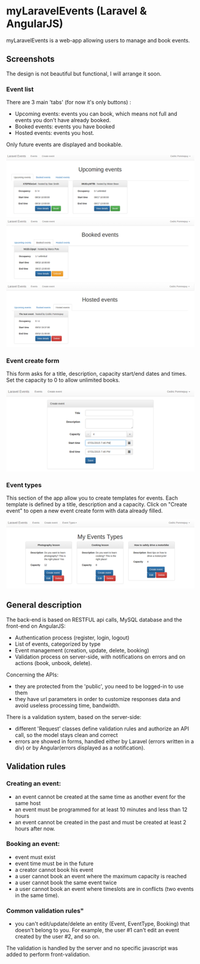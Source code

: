 # myLaravelEvents (Laravel & AngularJS)

myLaravelEvents is a web-app allowing users to manage and book events.

## Screenshots
The design is not beautiful but functional, I will arrange it soon.


### Event list

There are 3 main 'tabs' (for now it's only buttons) :
  - Upcoming events: events you can book, which means not full and events you don't have already booked. 
  - Booked events: events you have booked
  - Hosted events: events you host.

Only future events are displayed and bookable.

![alt tag](https://raw.githubusercontent.com/drydry/myLaravelEvents/master/storage/app/screenshots/events-list-upcoming.png)
![alt tag](https://raw.githubusercontent.com/drydry/myLaravelEvents/master/storage/app/screenshots/events-list-booked.png)
![alt tag](https://raw.githubusercontent.com/drydry/myLaravelEvents/master/storage/app/screenshots/events-list-hosted.png)

### Event create form

This form asks for a title, description, capacity start/end dates and times.
Set the capacity to 0 to allow unlimited books.  

![alt tag](https://raw.githubusercontent.com/drydry/myLaravelEvents/master/storage/app/screenshots/event-create.png)

### Event types

This section of the app allow you to create templates for events.
Each template is defined by a title, description and a capacity.
Click on "Create event" to open a new event create form with data already filled.

![alt tag](https://raw.githubusercontent.com/drydry/myLaravelEvents/master/storage/app/screenshots/event-types-list.png)


## General description
The back-end is based on RESTFUL api calls, MySQL database and the front-end on AngularJS:
  - Authentication process (register, login, logout)
  - List of events, categorized by type
  - Event management (creation, update, delete, booking)
  - Validation process on server-side, with notifications on errors and on actions (book, unbook, delete).

Concerning the APIs:
  - they are protected from the 'public', you need to be logged-in to use them
  - they have url parameters in order to customize responses data and avoid useless processing time, bandwidth.

There is a validation system, based on the server-side:
  - different 'Request' classes define validation rules and authorize an API call, so the model stays clean and correct
  - errors are showed in forms, handled either by Laravel (errors written in a div) or by Angular(errors displayed as a notification). 

## Validation rules

### Creating an event:
  - an event cannot be created at the same time as another event for the same host
  - an event must be programmed for at least 10 minutes and less than 12 hours
  - an event cannot be created in the past and must be created at least 2 hours after now.

### Booking an event:
  - event must exist
  - event time must be in the future
  - a creator cannot book his event
  - a user cannot book an event where the maximum capacity is reached
  - a user cannot book the same event twice
  - a user cannot book an event where timeslots are in conflicts (two events in the same time).

### Common validation rules"
  - you can't edit/update/delete an entity (Event, EventType, Booking) that doesn't belong to you. For example, the user #1 can't edit an event created by the user #2, and so on.

The validation is handled by the server and no specific javascript was added to perform front-validation.